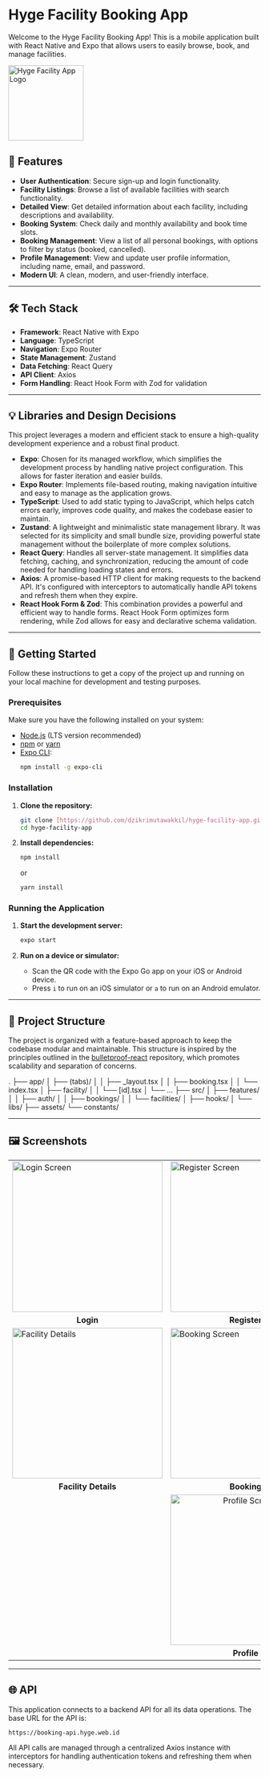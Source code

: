 # Hyge Facility Booking App

Welcome to the Hyge Facility Booking App! This is a mobile application built with React Native and Expo that allows users to easily browse, book, and manage facilities.

<img src="https://raw.githubusercontent.com/dzikrimutawakkil/hyge-facility-app/main/assets/images/app-logo.png" alt="Hyge Facility App Logo" width="150">

## 🚀 Features

* **User Authentication**: Secure sign-up and login functionality.
* **Facility Listings**: Browse a list of available facilities with search functionality.
* **Detailed View**: Get detailed information about each facility, including descriptions and availability.
* **Booking System**: Check daily and monthly availability and book time slots.
* **Booking Management**: View a list of all personal bookings, with options to filter by status (booked, cancelled).
* **Profile Management**: View and update user profile information, including name, email, and password.
* **Modern UI**: A clean, modern, and user-friendly interface.

---

## 🛠️ Tech Stack

* **Framework**: React Native with Expo
* **Language**: TypeScript
* **Navigation**: Expo Router
* **State Management**: Zustand
* **Data Fetching**: React Query
* **API Client**: Axios
* **Form Handling**: React Hook Form with Zod for validation

---

## 💡 Libraries and Design Decisions

This project leverages a modern and efficient stack to ensure a high-quality development experience and a robust final product.

* **Expo**: Chosen for its managed workflow, which simplifies the development process by handling native project configuration. This allows for faster iteration and easier builds.
* **Expo Router**: Implements file-based routing, making navigation intuitive and easy to manage as the application grows.
* **TypeScript**: Used to add static typing to JavaScript, which helps catch errors early, improves code quality, and makes the codebase easier to maintain.
* **Zustand**: A lightweight and minimalistic state management library. It was selected for its simplicity and small bundle size, providing powerful state management without the boilerplate of more complex solutions.
* **React Query**: Handles all server-state management. It simplifies data fetching, caching, and synchronization, reducing the amount of code needed for handling loading states and errors.
* **Axios**: A promise-based HTTP client for making requests to the backend API. It's configured with interceptors to automatically handle API tokens and refresh them when they expire.
* **React Hook Form & Zod**: This combination provides a powerful and efficient way to handle forms. React Hook Form optimizes form rendering, while Zod allows for easy and declarative schema validation.

---

## 🏁 Getting Started

Follow these instructions to get a copy of the project up and running on your local machine for development and testing purposes.

### Prerequisites

Make sure you have the following installed on your system:

* [Node.js](https://nodejs.org/) (LTS version recommended)
* [npm](https://www.npmjs.com/) or [yarn](https://yarnpkg.com/)
* [Expo CLI](https://docs.expo.dev/get-started/installation/):
    ```bash
    npm install -g expo-cli
    ```

### Installation

1.  **Clone the repository:**
    ```bash
    git clone [https://github.com/dzikrimutawakkil/hyge-facility-app.git](https://github.com/dzikrimutawakkil/hyge-facility-app.git)
    cd hyge-facility-app
    ```

2.  **Install dependencies:**
    ```bash
    npm install
    ```
    or
    ```bash
    yarn install
    ```

### Running the Application

1.  **Start the development server:**
    ```bash
    expo start
    ```

2.  **Run on a device or simulator:**
    * Scan the QR code with the Expo Go app on your iOS or Android device.
    * Press `i` to run on an iOS simulator or `a` to run on an Android emulator.

---

## 📁 Project Structure

The project is organized with a feature-based approach to keep the codebase modular and maintainable. This structure is inspired by the principles outlined in the [bulletproof-react](https://github.com/alan2207/bulletproof-react) repository, which promotes scalability and separation of concerns.


.
├── app/
│   ├── (tabs)/
│   │   ├── _layout.tsx
│   │   ├── booking.tsx
│   │   └── index.tsx
│   ├── facility/
│   │   └── [id].tsx
│   └── ...
├── src/
│   ├── features/
│   │   ├── auth/
│   │   ├── bookings/
│   │   └── facilities/
│   ├── hooks/
│   └── libs/
├── assets/
└── constants/


---

## 🖼️ Screenshots

<table>
  <tr>
    <td><img src="https://raw.githubusercontent.com/dzikrimutawakkil/hyge-facility-app/main/assets/screenshots/IMG-20250816-WA0006.jpg" alt="Login Screen" width="300"></td>
    <td><img src="https://raw.githubusercontent.com/dzikrimutawakkil/hyge-facility-app/main/assets/screenshots/IMG-20250816-WA0007.jpg" alt="Register Screen" width="300"></td>
    <td><img src="https://raw.githubusercontent.com/dzikrimutawakkil/hyge-facility-app/main/assets/screenshots/IMG-20250816-WA0008.jpg" alt="Facility List" width="300"></td>
  </tr>
  <tr align="center">
    <td><b>Login</b></td>
    <td><b>Register</b></td>
    <td><b>Facility List</b></td>
  </tr>
  <tr>
    <td><img src="https://raw.githubusercontent.com/dzikrimutawakkil/hyge-facility-app/main/assets/screenshots/IMG-20250816-WA0005.jpg" alt="Facility Details" width="300"></td>
    <td><img src="https://raw.githubusercontent.com/dzikrimutawakkil/hyge-facility-app/main/assets/screenshots/IMG-20250816-WA0003.jpg" alt="Booking Screen" width="300"></td>
    <td><img src="https://raw.githubusercontent.com/dzikrimutawakkil/hyge-facility-app/main/assets/screenshots/IMG-20250816-WA0001.jpg" alt="Booking List" width="300"></td>
  </tr>
   <tr align="center">
    <td><b>Facility Details</b></td>
    <td><b>Booking</b></td>
    <td><b>Booking List</b></td>
  </tr>
   <tr>
    <td colspan="3" align="center"><img src="https://raw.githubusercontent.com/dzikrimutawakkil/hyge-facility-app/main/assets/screenshots/IMG-20250816-WA0002.jpg" alt="Profile Screen" width="300"></td>
  </tr>
   <tr align="center">
    <td colspan="3"><b>Profile</b></td>
  </tr>
</table>

---

## 🌐 API

This application connects to a backend API for all its data operations. The base URL for the API is:

`https://booking-api.hyge.web.id`

All API calls are managed through a centralized Axios instance with interceptors for handling authentication tokens and refreshing them when necessary.
